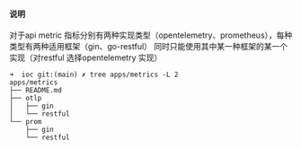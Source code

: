 
#### 说明
对于api metric 指标分别有两种实现类型（opentelemetry、prometheus），每种类型有两种适用框架（gin、go-restful）
同时只能使用其中某一种框架的某一个实现（对restful 选择opentelemetry 实现）
```shell
➜  ioc git:(main) ✗ tree apps/metrics -L 2
apps/metrics
├── README.md
├── otlp
│   ├── gin
│   └── restful
└── prom
    ├── gin
    └── restful
```